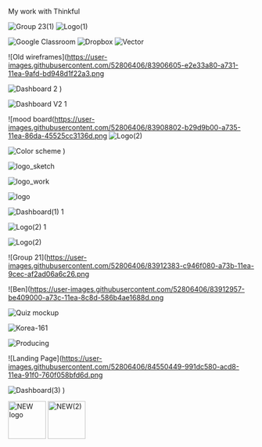 My work with Thinkful


![Group 23(1)](https://user-images.githubusercontent.com/52806406/83563503-39116d00-a4e9-11ea-9206-e5b120ebc000.png)
![Logo(1)](https://user-images.githubusercontent.com/52806406/83564274-71fe1180-a4ea-11ea-90a8-8f80202b545e.png)


![Google Classroom](https://user-images.githubusercontent.com/52806406/83701367-72c0a180-a5d7-11ea-9466-c90a52cec75a.png)
![Dropbox](https://user-images.githubusercontent.com/52806406/83701374-75bb9200-a5d7-11ea-8928-d79dd87ead0f.png)
![Vector](https://user-images.githubusercontent.com/52806406/83701377-781dec00-a5d7-11ea-81ba-95722ddefe61.png)

![Old wireframes](https://user-images.githubusercontent.com/52806406/83906605-e2e33a80-a731-11ea-9afd-bd948d1f22a3.png

![Dashboard 2](https://user-images.githubusercontent.com/52806406/83907511-8719b100-a733-11ea-80a5-6091bd8fc545.png)
)

![Dashboard V2 1](https://user-images.githubusercontent.com/52806406/83907602-b29c9b80-a733-11ea-986c-cabeb693714a.png)

![mood board(https://user-images.githubusercontent.com/52806406/83908802-b29d9b00-a735-11ea-86da-45525cc3136d.png
![Logo(2)](https://user-images.githubusercontent.com/52806406/83910036-deba1b80-a737-11ea-82bd-11495a038a6d.png)


![Color scheme](https://user-images.githubusercontent.com/52806406/83908930-e4aefd00-a735-11ea-8db6-0bb46bde83ab.png)
)

![logo_sketch](https://user-images.githubusercontent.com/52806406/83909105-2b045c00-a736-11ea-86ee-c559cdeb0050.png)

![logo_work](https://user-images.githubusercontent.com/52806406/83909106-2b9cf280-a736-11ea-948d-ce67be3b70f3.png)

![logo](https://user-images.githubusercontent.com/52806406/83909107-2b9cf280-a736-11ea-9f3b-0cf8ad620ce9.png)

![Dashboard(1) 1](https://user-images.githubusercontent.com/52806406/83909257-774f9c00-a736-11ea-89ff-32dc86ec0523.png)

![Logo(2) 1](https://user-images.githubusercontent.com/52806406/83909263-79195f80-a736-11ea-9107-4abbf6ab6978.png)

![Logo(2)](https://user-images.githubusercontent.com/52806406/83910133-027d6180-a738-11ea-9e0d-d18fd29aa092.png)

![Group 21](https://user-images.githubusercontent.com/52806406/83912383-c946f080-a73b-11ea-9cec-af2ad06a6c26.png

![Ben](https://user-images.githubusercontent.com/52806406/83912957-be409000-a73c-11ea-8c8d-586b4ae1688d.png

![Quiz mockup](https://user-images.githubusercontent.com/52806406/83914688-b7ffe300-a73f-11ea-89c3-0669ff6c147d.png)

![Korea-161](https://user-images.githubusercontent.com/52806406/84335707-7918c580-ab63-11ea-9301-5de231155081.jpg)

![Producing](https://user-images.githubusercontent.com/52806406/84336547-7cad4c00-ab65-11ea-9e37-c0ca23871563.jpg)

![Landing Page](https://user-images.githubusercontent.com/52806406/84550449-991dc580-acd8-11ea-91f0-760f058bfd6d.png

![Dashboard(3)](https://user-images.githubusercontent.com/52806406/84550512-d6825300-acd8-11ea-81ad-14569d0d7a57.png)
)

<img width="77" alt="NEW logo" src="https://user-images.githubusercontent.com/52806406/84949766-b9c09380-b0bb-11ea-85af-5c70396216c1.png">

<img width="77" alt="NEW(2)" src="https://user-images.githubusercontent.com/52806406/84950824-79faab80-b0bd-11ea-8be7-4f29ceb6aeef.png">
